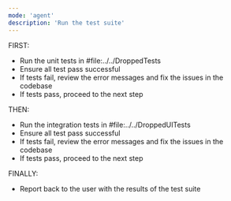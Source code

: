 ```yaml
---
mode: 'agent'
description: 'Run the test suite'
---
```


FIRST:

- Run the unit tests in #file:../../DroppedTests
- Ensure all test pass successful
- If tests fail, review the error messages and fix the issues in the codebase
- If tests pass, proceed to the next step

THEN:

- Run the integration tests in #file:../../DroppedUITests
- Ensure all test pass successful
- If tests fail, review the error messages and fix the issues in the codebase
- If tests pass, proceed to the next step

FINALLY:

- Report back to the user with the results of the test suite